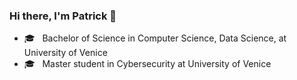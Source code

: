 ### Hi there, I'm Patrick 👋

<ul dir="auto">
<li>🎓 &nbsp; Bachelor of Science in Computer Science, Data Science, at University of Venice<br></li>
<li>🎓 &nbsp; Master student in Cybersecurity at University of Venice<br></li>
</ul>
